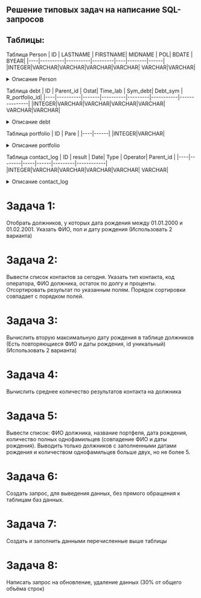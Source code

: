 ## Решение типовых задач на написание SQL-запросов

## Таблицы:

Таблица Person
| ID | LASTNAME | FIRSTNAME| MIDNAME | POL|  BDATE | BYEAR|
|----|----------|----------|---------|----|--------|------|
|INTEGER|VARCHAR|VARCHAR|VARCHAR|VARCHAR| VARCHAR|VARCHAR|

<details>
<summary>Описание Person</summary>
ID -	Код должника,<br>
LASTNAME -	Фамилия,<br>
FIRSTNAME -	Имя,<br>
MIDNAME	- Отчество,<br> 
POL	- Пол: 1-М, 2-Ж,<br>  
BDATE	- Дата рождения,<br>
BYEAR -	Год рождения    
</details>

Таблица debt
| ID | Parent_id | Ostat| Time_lab | Sym_debt|  Debt_sym | R_portfolio_id|
|----|----------|-------|----------|---------|-----------|---------------|
|INTEGER|VARCHAR|VARCHAR|VARCHAR|VARCHAR| VARCHAR|VARCHAR|

<details>
<summary>Описание debt</summary>
ID 	- Код долга,<br>
Parent_id	- ID_должника,<br>
Ostat -	Остаток,<br>
Time_lab	- Часовой пояс,<br>
Sym_debt	- Остаток просроченной задолженности,<br>
Debt_sym	- Проценты,<br>
R_portfolio_id -	ID портфеля
</details>


Таблица portfolio
| ID | Pare |
|----|------|
|INTEGER|VARCHAR|

<details>
<summary>Описание portfolio</summary>
ID - id портфеля,<br>
Pare	- Название портфеля
</details>

Таблица contact_log
| ID | result | Date| Type | Operator|  Parent_id |
|----|--------|-----|------|---------|------------|
|INTEGER|VARCHAR|VARCHAR|VARCHAR|VARCHAR| VARCHAR|

<details>
<summary>Описание contact_log</summary>
ID -	id лога,<br>
result	- Результат контакта,<br>
Date	- Дата контакта,<br>
Type - 	Тип контакта,<br>
Operator -	Оператор, зарегистрировавший контакт,<br>
Parent_id	- ID долга
</details>


# Задача 1:
Отобрать должников, у которых дата рождения между 01.01.2000 и 01.02.2001. Указать ФИО, пол и дату рождения (Использовать 2 варианта)

# Задача 2:
Вывести список контактов за сегодня. Указать тип контакта, код оператора, ФИО должника, остаток по долгу и проценты. Отсортировать результат по указанным полям. Порядок сортировки совпадает с порядком полей.
 
# Задача 3:
Вычислить вторую максимальную дату рождения в таблице должников (Есть повторяющиеся ФИО и даты рождения, id уникальный) (Использовать 2 варианта)

# Задача 4:
Вычислить среднее количество результатов контакта на должника

# Задача 5:
Вывести список: ФИО должника, название портфеля, дата рождения, количество полных однофамильцев (совпадение ФИО и даты рождения). Выводить только должников с заполненными датами рождения и количеством однофамильцев больше двух, но не более 5. 

# Задача 6:
Создать запрос, для выведения данных, без прямого обращения к таблицам баз данных. 

# Задача 7:
Создать и заполнить данными перечисленные выше таблицы

# Задача 8:
Написать запрос на обновление, удаление данных (30% от общего объёма строк)
